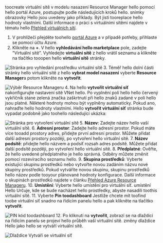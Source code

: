 toocreate virtuální sítě v modelu nasazení Resource Manager hello pomocí hello portál Azure, postupujte podle následujících kroků hello. snímky obrazovky Hello jsou uvedeny jako příklady. Být jisti tooreplace hello hodnoty vlastními. Další informace o práci s virtuálními sítěmi najdete v tématu hello [Přehled virtuálních sítí](../articles/virtual-network/virtual-networks-overview.md).

1. V prohlížeči přejděte toohello [portál Azure](http://portal.azure.com) a v případě potřeby, přihlaste se pomocí účtu Azure.
2. Klikněte na **+**. V hello **vyhledávání hello marketplace** pole, zadejte "Virtuální sítě". Vyhledejte **virtuální sítě** z hello vrátil seznamu a klikněte na tlačítko tooopen hello **virtuální sítě** stránky.

  ![Stránka pro vyhledání prostředku virtuální sítě](./media/vpn-gateway-basic-vnet-rm-portal-include/newvnetportal700.png "Stránka pro vyhledání prostředku virtuální sítě")
3. Téměř hello dolní části stránky hello virtuální sítě z hello **vybrat model nasazení** vyberte **Resource Manager**a potom klikněte na **vytvořit**.

  ![Výběr Resource Manageru](./media/vpn-gateway-basic-vnet-rm-portal-include/resourcemanager250.png "Výběr Resource Manageru")
4. Na hello **vytvořit virtuální síť** nakonfigurujte nastavení sítě VNet hello. Po vyplnění polí hello hello červený vykřičník stane zelená značka zaškrtnutí při hello znaků zadané v poli hello jsou platné. Některé hodnoty mohou být vyplněny automaticky. Pokud ano, nahraďte hello hodnoty vlastními. Hello **vytvořit virtuální síť** stránka bude vypadat podobně jako toohello následující ukázka:

  ![Stránka pro vytvoření virtuální sítě](./media/vpn-gateway-basic-vnet-rm-portal-include/createvnet300.png "Stránka pro vytvoření virtuální sítě")
5. **Název**: Zadejte název hello vaší virtuální sítě.
6. **Adresní prostor**: Zadejte hello adresní prostor. Pokud máte více tooadd prostory adres, přidejte první adresní prostor. Můžete přidat další adresní prostory později, po vytvoření hello virtuální sítě.
7. **Název podsítě**: přidejte hello názvem a podsíť rozsah adres podsítě. Můžete přidat další podsítě později, po vytvoření hello virtuální sítě.
8. **Předplatné**: Ověřte, že hello uvedené předplatného je hello správná. Odběry můžete změnit pomocí rozevíracího seznamu hello.
9. **Skupina prostředků**: Vyberte existující skupinu prostředků nebo vytvořte novou zadáním názvu nové skupiny prostředků. Pokud vytváříte novou skupinu, skupinu prostředků hello název podle tooyour plánované hodnoty konfigurace. Další informace o skupinách prostředků najdete v článku [Přehled Azure Resource Manageru](../articles/azure-resource-manager/resource-group-overview.md#resource-groups).
10. **Umístění**: Vyberte hello umístění pro virtuální síť. umístění Hello Určuje, kde se bude nacházet hello prostředky, abyste nasadili toothis virtuální sítě.
11. Vyberte **Pin toodashboard** Jestliže chcete mít toofind toobe virtuální síť snadno na řídicím panelu hello a pak klikněte na tlačítko **vytvořit**.

 ![PIN kód toodashboard](./media/vpn-gateway-basic-vnet-rm-portal-include/pintodashboard150.png "toodashboard PIN kód")
12. Po kliknutí na **vytvořit**, zobrazí se na dlaždici na řídicím panelu se projeví hello průběh vaší virtuální sítě. změny dlaždice Hello jako hello se vytváří virtuální sítě.

  ![Dlaždice Vytváří se virtuální síť](./media/vpn-gateway-basic-vnet-rm-portal-include/deploying150.png "Dlaždice Vytváří se virtuální síť")